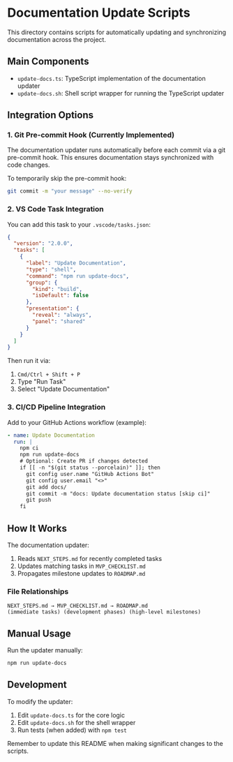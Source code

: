 # Documentation Update Scripts

This directory contains scripts for automatically updating and synchronizing documentation across the project.

## Main Components

- `update-docs.ts`: TypeScript implementation of the documentation updater
- `update-docs.sh`: Shell script wrapper for running the TypeScript updater

## Integration Options

### 1. Git Pre-commit Hook (Currently Implemented)

The documentation updater runs automatically before each commit via a git pre-commit hook.
This ensures documentation stays synchronized with code changes.

To temporarily skip the pre-commit hook:

```bash
git commit -m "your message" --no-verify
```

### 2. VS Code Task Integration

You can add this task to your `.vscode/tasks.json`:

```json
{
  "version": "2.0.0",
  "tasks": [
    {
      "label": "Update Documentation",
      "type": "shell",
      "command": "npm run update-docs",
      "group": {
        "kind": "build",
        "isDefault": false
      },
      "presentation": {
        "reveal": "always",
        "panel": "shared"
      }
    }
  ]
}
```

Then run it via:

1. `Cmd/Ctrl + Shift + P`
2. Type "Run Task"
3. Select "Update Documentation"

### 3. CI/CD Pipeline Integration

Add to your GitHub Actions workflow (example):

```yaml
- name: Update Documentation
  run: |
    npm ci
    npm run update-docs
    # Optional: Create PR if changes detected
    if [[ -n "$(git status --porcelain)" ]]; then
      git config user.name "GitHub Actions Bot"
      git config user.email "<>"
      git add docs/
      git commit -m "docs: Update documentation status [skip ci]"
      git push
    fi
```

## How It Works

The documentation updater:

1. Reads `NEXT_STEPS.md` for recently completed tasks
2. Updates matching tasks in `MVP_CHECKLIST.md`
3. Propagates milestone updates to `ROADMAP.md`

### File Relationships

```
NEXT_STEPS.md → MVP_CHECKLIST.md → ROADMAP.md
(immediate tasks) (development phases) (high-level milestones)
```

## Manual Usage

Run the updater manually:

```bash
npm run update-docs
```

## Development

To modify the updater:

1. Edit `update-docs.ts` for the core logic
2. Edit `update-docs.sh` for the shell wrapper
3. Run tests (when added) with `npm test`

Remember to update this README when making significant changes to the scripts.
